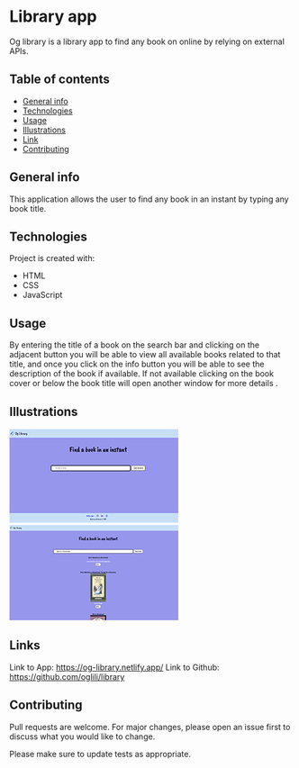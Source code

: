 # Library app
Og library is a library app to find any book on online by relying on external APIs.

## Table of contents
* [General info](#general-info)
* [Technologies](#technologies)
* [Usage](#usage)
* [Illustrations](#illustrations)
* [Link](#illustrations)
* [Contributing](#contributing)

## General info
This application allows the user to find any book in an instant by typing any book title.
	
## Technologies
Project is created with:
* HTML
* CSS
* JavaScript
	
## Usage
By entering the title of a book on the search bar and clicking on the adjacent button you will be able to view all available books related to that title, and once you click on the info button you will be able to see the description of the book if available. If not available clicking on the book cover or below the book title will open another window for more details .

## Illustrations
![Initial Screen](asset/image/app_img1.jpg)                                ![After Screen](asset/image/app_img2.jpg)

## Links
Link to App:
https://og-library.netlify.app/
Link to Github:
https://github.com/oglili/library

## Contributing
Pull requests are welcome. For major changes, please open an issue first to discuss what you would like to change.

Please make sure to update tests as appropriate.
